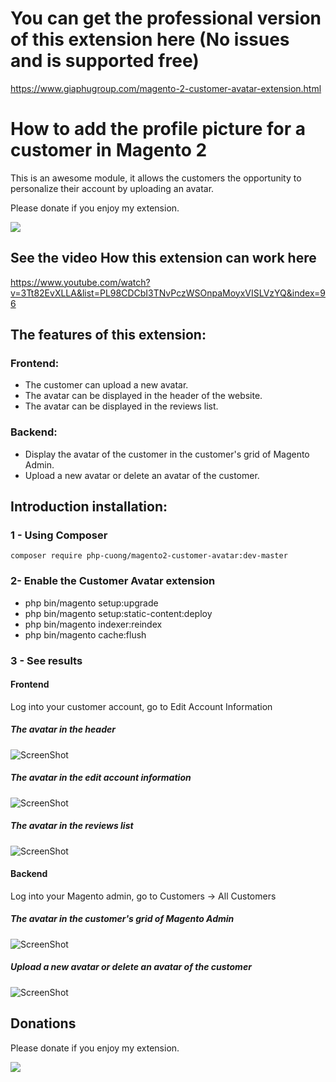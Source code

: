 # You can get the professional version of this extension here (No issues and is supported free)
https://www.giaphugroup.com/magento-2-customer-avatar-extension.html

# How to add the profile picture for a customer in Magento 2
This is an awesome module, it allows the customers the opportunity to personalize their account by uploading an avatar.

Please donate if you enjoy my extension.

[![](https://www.paypalobjects.com/en_US/i/btn/btn_donateCC_LG.gif)](https://www.paypal.com/cgi-bin/webscr?cmd=_s-xclick&hosted_button_id=CR756BABGNDC4)

## See the video How this extension can work here
https://www.youtube.com/watch?v=3Tt82EvXLLA&list=PL98CDCbI3TNvPczWSOnpaMoyxVISLVzYQ&index=96

## The features of this extension:
### Frontend:
- The customer can upload a new avatar.
- The avatar can be displayed in the header of the website.
- The avatar can be displayed in the reviews list.

### Backend:
- Display the avatar of the customer in the customer's grid of Magento Admin.
- Upload a new avatar or delete an avatar of the customer.

## Introduction installation:

### 1 - Using Composer

```
composer require php-cuong/magento2-customer-avatar:dev-master

```

### 2- Enable the Customer Avatar extension
 * php bin/magento setup:upgrade
 * php bin/magento setup:static-content:deploy
 * php bin/magento indexer:reindex
 * php bin/magento cache:flush

### 3 - See results
#### Frontend
Log into your customer account, go to Edit Account Information

##### The avatar in the header

![ScreenShot](https://raw.githubusercontent.com/php-cuong/magento2-customer-avatar/master/Snapshot/header-avatar.png)

##### The avatar in the edit account information

![ScreenShot](https://raw.githubusercontent.com/php-cuong/magento2-customer-avatar/master/Snapshot/upload-new-avatar.png)

##### The avatar in the reviews list

![ScreenShot](https://raw.githubusercontent.com/php-cuong/magento2-customer-avatar/master/Snapshot/customer-review.png)

#### Backend
Log into your Magento admin, go to Customers -> All Customers

##### The avatar in the customer's grid of Magento Admin

![ScreenShot](https://raw.githubusercontent.com/php-cuong/magento2-customer-avatar/master/Snapshot/avatar-in-customer-grid.png)

##### Upload a new avatar or delete an avatar of the customer

![ScreenShot](https://raw.githubusercontent.com/php-cuong/magento2-customer-avatar/master/Snapshot/upload-delete-an-avatar.png)

## Donations
Please donate if you enjoy my extension.

[![](https://www.paypalobjects.com/en_US/i/btn/btn_donateCC_LG.gif)](https://www.paypal.com/cgi-bin/webscr?cmd=_s-xclick&hosted_button_id=CR756BABGNDC4)


